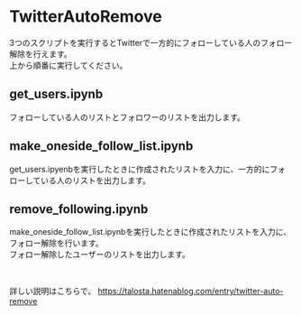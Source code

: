# TwitterAutoRemove
3つのスクリプトを実行するとTwitterで一方的にフォローしている人のフォロー解除を行えます。<br/>
上から順番に実行してください。<br/>

## get_users.ipynb
フォローしている人のリストとフォロワーのリストを出力します。<br/>

## make_oneside_follow_list.ipynb
get_users.ipyenbを実行したときに作成されたリストを入力に、一方的にフォローしている人のリストを出力します。<br/>

## remove_following.ipynb
make_oneside_follow_list.ipynbを実行したときに作成されたリストを入力に、フォロー解除を行います。<br/>
フォロー解除したユーザーのリストを出力します。<br/>

<br/>

詳しい説明はこちらで。
https://talosta.hatenablog.com/entry/twitter-auto-remove
